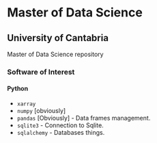 # Master of Data Science
## University of Cantabria
Master of Data Science repository

### Software of Interest

#### Python
- `xarray`
- `numpy` [obviously]
- `pandas` [Obviously] - Data frames management.
- `sqlite3` - Connection to Sqlite.
- `sqlalchemy` - Databases things.
